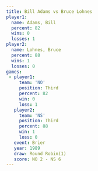 ```yaml
---
title: Bill Adams vs Bruce Lohnes
player1:             
  name: Adams, Bill  
  percent: 82        
  wins: 0            
  losses: 1          
player2:             
  name: Lohnes, Bruce
  percent: 88        
  wins: 1            
  losses: 0          
games:
 - player1:         
     team: 'NO'     
     position: Third
     percent: 82    
     win: 0         
     loss: 1        
   player2:         
     team: 'NS'     
     position: Third
     percent: 88    
     win: 1         
     loss: 0        
   event: Brier        
   year: 1989          
   draw: Round Robin(1)
   score: NO 2 - NS 6  
---
```

